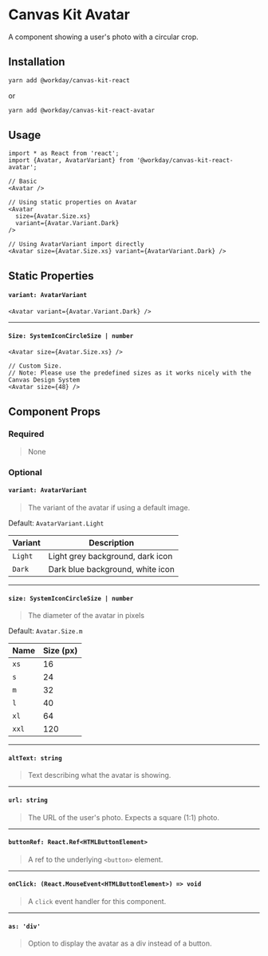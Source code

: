 # Canvas Kit Avatar

A component showing a user's photo with a circular crop.

## Installation

```sh
yarn add @workday/canvas-kit-react
```

or

```sh
yarn add @workday/canvas-kit-react-avatar
```

## Usage

```tsx
import * as React from 'react';
import {Avatar, AvatarVariant} from '@workday/canvas-kit-react-avatar';

// Basic
<Avatar />

// Using static properties on Avatar
<Avatar
  size={Avatar.Size.xs}
  variant={Avatar.Variant.Dark}
/>

// Using AvatarVariant import directly
<Avatar size={Avatar.Size.xs} variant={AvatarVariant.Dark} />
```

## Static Properties

#### `variant: AvatarVariant`

```tsx
<Avatar variant={Avatar.Variant.Dark} />
```

---

#### `Size: SystemIconCircleSize | number`

```tsx
<Avatar size={Avatar.Size.xs} />

// Custom Size.
// Note: Please use the predefined sizes as it works nicely with the Canvas Design System
<Avatar size={48} />
```

## Component Props

### Required

> None

### Optional

#### `variant: AvatarVariant`

> The variant of the avatar if using a default image.

Default: `AvatarVariant.Light`

| Variant | Description                      |
| ------- | -------------------------------- |
| `Light` | Light grey background, dark icon |
| `Dark`  | Dark blue background, white icon |

---

#### `size: SystemIconCircleSize | number`

> The diameter of the avatar in pixels

Default: `Avatar.Size.m`

| Name  | Size (px) |
| ----- | --------- |
| `xs`  | 16        |
| `s`   | 24        |
| `m`   | 32        |
| `l`   | 40        |
| `xl`  | 64        |
| `xxl` | 120       |

---

#### `altText: string`

> Text describing what the avatar is showing.

---

#### `url: string`

> The URL of the user's photo. Expects a square (1:1) photo.

---

#### `buttonRef: React.Ref<HTMLButtonElement>`

> A ref to the underlying `<button>` element.

---

#### `onClick: (React.MouseEvent<HTMLButtonElement>) => void`

> A `click` event handler for this component.

---

#### `as: 'div'`

> Option to display the avatar as a div instead of a button.
